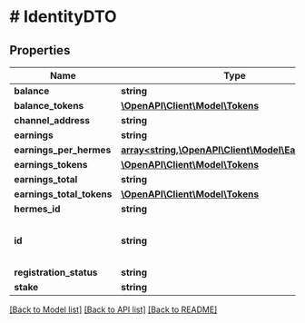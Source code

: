 # # IdentityDTO

## Properties

Name | Type | Description | Notes
------------ | ------------- | ------------- | -------------
**balance** | **string** | deprecated | [optional]
**balance_tokens** | [**\OpenAPI\Client\Model\Tokens**](Tokens.md) |  | [optional]
**channel_address** | **string** |  | [optional]
**earnings** | **string** |  | [optional]
**earnings_per_hermes** | [**array<string,\OpenAPI\Client\Model\EarningsDTO>**](EarningsDTO.md) |  | [optional]
**earnings_tokens** | [**\OpenAPI\Client\Model\Tokens**](Tokens.md) |  | [optional]
**earnings_total** | **string** |  | [optional]
**earnings_total_tokens** | [**\OpenAPI\Client\Model\Tokens**](Tokens.md) |  | [optional]
**hermes_id** | **string** |  | [optional]
**id** | **string** | identity in Ethereum address format |
**registration_status** | **string** |  | [optional]
**stake** | **string** |  | [optional]

[[Back to Model list]](../../README.md#models) [[Back to API list]](../../README.md#endpoints) [[Back to README]](../../README.md)
